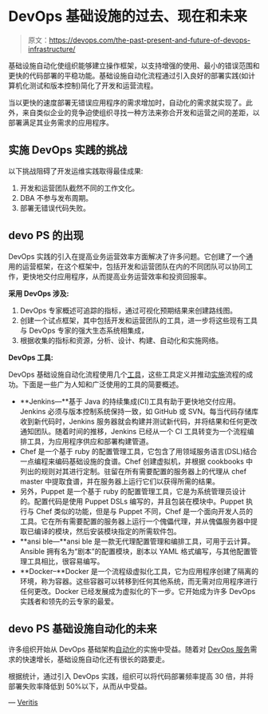 # DevOps 基础设施的过去、现在和未来

> 原文：<https://devops.com/the-past-present-and-future-of-devops-infrastructure/>

基础设施自动化使组织能够建立操作框架，以支持增强的使用、最小的错误范围和更快的代码部署的平稳功能。基础设施自动化流程通过引入良好的部署实践(如计算机化测试和版本控制)简化了开发和运营流程。

当以更快的速度部署无错误应用程序的需求增加时，自动化的需求就实现了。此外，来自类似企业的竞争迫使组织寻找一种方法来弥合开发和运营之间的差距，以部署满足其业务需求的应用程序。

## **实施 DevOps 实践的挑战**

以下挑战阻碍了开发运维实践取得最佳成果:

1.  开发和运营团队截然不同的工作文化。
2.  DBA 不参与发布周期。
3.  部署无错误代码失败。

## **devo PS 的出现**

DevOps 实践的引入在提高业务运营效率方面解决了许多问题。它创建了一个通用的运营框架，在这个框架中，包括开发和运营团队在内的不同团队可以协同工作，更快地交付应用程序，从而提高业务运营效率和投资回报率。

**采用 DevOps 涉及:**

1.  DevOps 专家概述可追踪的指标，通过可视化预期结果来创建路线图。
2.  创建一个试点框架，其中包括开发和运营团队的工具，进一步将这些现有工具与 DevOps 专家的强大生态系统相集成，
3.  根据收集的指标和资源，分析、设计、构建、自动化和实施网络。

**DevOps 工具:**

DevOps 基础设施自动化流程使用几个[工具](https://www.veritis.com/blog/devops-made-easier-with-devops-tools/)，这些工具定义并推动[实施](https://www.veritis.com/blog/devops-implementation-strategy-built-philosophy-tools-collaboration/)流程的成功。下面是一些广为人知和广泛使用的工具的简要概述。

*   **Jenkins—**基于 Java 的持续集成(CI)工具有助于更快地交付应用。Jenkins 必须与版本控制系统保持一致，如 GitHub 或 SVN。每当代码存储库收到新代码时，Jenkins 服务器就会构建并测试新代码，并将结果和任何更改通知团队。随着时间的推移，Jenkins 已经从一个 CI 工具转变为一个流程编排工具，为应用程序供应和部署构建管道。
*   Chef 是一个基于 ruby 的配置管理工具，它包含了用领域服务语言(DSL)结合一点编程来编码基础设施的食谱。Chef 创建虚拟机，并根据 cookbooks 中列出的规则对其进行定制。驻留在所有需要配置的服务器上的代理从 chef master 中提取食谱，并在服务器上运行它们以获得所需的结果。
*   另外，Puppet 是一个基于 ruby 的配置管理工具，它是为系统管理员设计的。配置代码是使用 Puppet DSLs 编写的，并且包装在模块中。Puppet 执行与 Chef 类似的功能，但是与 Puppet 不同，Chef 是一个面向开发人员的工具。它在所有需要配置的服务器上运行一个傀儡代理，并从傀儡服务器中提取已编译的模块，然后安装模块指定的所需软件包。
*   **ansi ble—**ansi ble 是一款无代理配置管理和编排工具，可用于云计算。Ansible 拥有名为“剧本”的配置模块，剧本以 YAML 格式编写，与其他配置管理工具相比，很容易编写。
*   **Docker–**Docker 是一个流程级虚拟化工具，它为应用程序创建了隔离的环境，称为容器。这些容器可以转移到任何其他系统，而无需对应用程序进行任何更改。Docker 已经发展成为虚拟化的下一步。它开始成为许多 DevOps 实践者和领先的云专家的最爱。

## **devo PS 基础设施自动化的未来**

许多组织开始从 DevOps 基础架构[自动化](https://devops.com/early-automation-key-requirement-devsecops-success/)的实施中受益。随着对 [DevOps 服务](https://www.veritis.com/solutions/devops/)需求的快速增长，基础设施自动化还有很长的路要走。

根据统计，通过引入 DevOps 实践，组织可以将代码部署频率提高 30 倍，并将部署失败率降低到 50%以下，从而从中受益。

— [Veritis](https://devops.com/author/veritisgroup/)